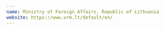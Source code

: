```yaml
---
name: Ministry of Foreign Affairs, Republic of Lithuania
website: https://www.urm.lt/default/en/
---
```

